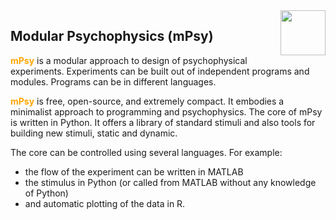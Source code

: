 <img src="https://raw.github.com/juricap/mPsy/gh-pages/_images/logo_mpsy512_g.png" width="72" heitgh="72" align='right' >

Modular Psychophysics (mPsy)
----------------------------

<span style="font-weight: bold; color: orange">mPsy</span> is a modular approach to design of psychophysical experiments. Experiments can be built out of independent programs and modules. Programs can be in different languages.

<span style="font-weight: bold; color: orange">mPsy</span> is free, open-source, and extremely compact. It embodies a minimalist approach to programming and psychophysics. 
The core of mPsy is written in Python. It offers a library of standard stimuli and also tools for building new stimuli, static and dynamic. 

The core can be controlled using several languages. For example:

* the flow of the experiment can be written in MATLAB
* the stimulus in Python (or called from MATLAB without any knowledge of Python)
* and automatic plotting of the data in R. 
